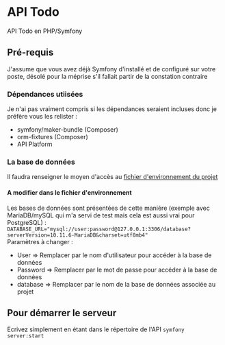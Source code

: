 # API Todo

API Todo en PHP/Symfony

## Pré-requis

J'assume que vous avez déjà Symfony d'installé et de configuré sur votre poste, désolé pour la méprise s'il fallait partir de la constation contraire

### Dépendances utiisées

Je n'ai pas vraiment compris si les dépendances seraient incluses donc je préfère vous les relister :
- symfony/maker-bundle (Composer)
- orm-fixtures (Composer)
- API Platform

### La base de données

Il faudra renseigner le moyen d'accès au [fichier d'environnement du projet](.env)

#### A modifier dans le fichier d'environnement
Les bases de données sont présentées de cette manière (exemple avec MariaDB/mySQL qui m'a servi de test mais cela est aussi vrai pour PostgreSQL) :\
```DATABASE_URL="mysql://user:password@127.0.0.1:3306/database?serverVersion=10.11.6-MariaDB&charset=utf8mb4"```\
Paramètres à changer :
- User => Remplacer par le nom d'utilisateur pour accéder à la base de données
- Password => Remplacer par le mot de passe pour accéder à la base de données
- database => Remplacer par le nom de la base de données associée au projet

## Pour démarrer le serveur

Ecrivez simplement en étant dans le répertoire de l'API
```symfony server:start```